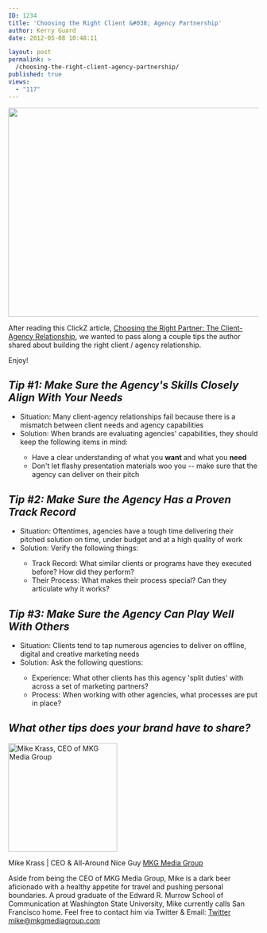```yaml
---
ID: 1234
title: 'Choosing the Right Client &#038; Agency Partnership'
author: Kerry Guard
date: 2012-05-08 10:48:11

layout: post
permalink: >
  /choosing-the-right-client-agency-partnership/
published: true
views:
  - "117"
---
```

<p style="text-align: center;"><img class="aligncenter  wp-image-1235" title="hand_shake" src="http://mkgmediagroup.com/wp-content/uploads/2012/05/hand_shake.gif" alt="" width="560" height="420" /></p>
After reading this ClickZ article, <a href="http://www.clickz.com/clickz/column/2172153/choosing-partner-client-agency-relationship" target="_blank">Choosing the Right Partner: The Client-Agency Relationship</a>, we wanted to pass along a couple tips the author shared about building the right client / agency relationship.

Enjoy!
<h2><em>Tip #1: Make Sure the Agency's Skills Closely Align With Your Needs</em></h2>
<ul>
	<li>Situation: Many client-agency relationships fail because there is a mismatch between client needs and agency capabilities</li>
	<li>Solution: When brands are evaluating agencies' capabilities, they should keep the following items in mind:</li>
<ul>
	<li>Have a clear understanding of what you <strong>want </strong>and what you <strong>need</strong></li>
	<li>Don't let flashy presentation materials woo you -- make sure that the agency can deliver on their pitch</li>
</ul>
</ul>
<h2><em>Tip #2: Make Sure the Agency Has a Proven Track Record</em></h2>
<ul>
	<li>Situation: Oftentimes, agencies have a tough time delivering their pitched solution on time, under budget and at a high quality of work</li>
	<li>Solution: Verify the following things:</li>
<ul>
	<li>Track Record: What similar clients or programs have they executed before? How did they perform?</li>
	<li>Their Process: What makes their process special? Can they articulate why it works?</li>
</ul>
</ul>
<div>
<h2><em>Tip #3: Make Sure the Agency Can Play Well With Others</em></h2>
<ul>
	<li>Situation: Clients tend to tap numerous agencies to deliver on offline, digital and creative marketing needs</li>
	<li>Solution: Ask the following questions:</li>
<ul>
	<li>Experience: What other clients has this agency 'split duties' with across a set of marketing partners?</li>
	<li>Process: When working with other agencies, what processes are put in place?</li>
</ul>
</ul>
</div>
<h2><em>What other tips does your brand have to share?</em></h2>

<img src="http://mkgmediagroup.com/wp-content/uploads/2011/08/mk_median_bw_head.jpeg" alt="Mike Krass, CEO of MKG Media Group" width="219" height="218" class="alignleft size-full wp-image-1794" />

<span itemprop="jobTitle">Mike Krass | CEO & All-Around Nice Guy</span>
<a href="http://www.mkgmediagroup.com" itemprop="url">MKG Media Group</a>
</span>

Aside from being the CEO of MKG Media Group, Mike is a dark beer aficionado with a healthy appetite for travel and pushing personal boundaries. A proud graduate of the Edward R. Murrow School of Communication at Washington State University, Mike currently calls San Francisco home. Feel free to contact him via Twitter & Email:
<a href="http://www.twitter.com/mikekrass" itemprop="url">Twitter</a>
<a href="mailto:mike@mkgmediagroup.com" itemprop="email">mike@mkgmediagroup.com</a>
</div>